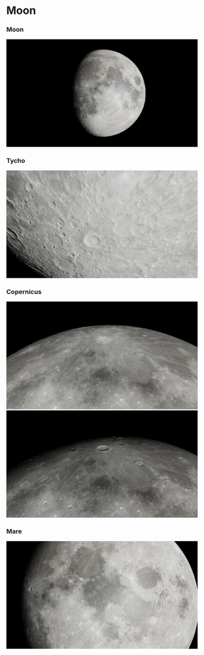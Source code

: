 # Moon

### Moon

<img src="Moon-Cycles/Moon.png" width=600>

### Tycho

<img src="Moon-Cycles/Tycho.png" width=600>

### Copernicus

<img src="Moon-Cycles/Copernicus.png" width=600>

<img src="Moon-Cycles/Copernicus2.png" width=600>

### Mare

<img src="Moon-Cycles/Mare.png" width=600>
